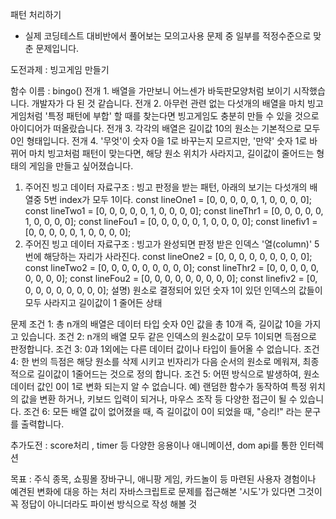 패턴 처리하기
- 실제 코딩테스트 대비반에서 풀어보는 모의고사용 문제 중 일부를 적정수준으로 맞춘 문제입니다.

도전과제 : 빙고게임 만들기

함수 이름 : bingo()
전개 1. 배열을 가만보니 어느센가 바둑판모양처럼 보이기 시작했습니다. 개발자가 다 된 것 같습니다. 
전개 2. 아무런 관련 없는 다섯개의 배열을 마치 빙고게임처럼 '특정 패턴에 부합' 할 때를 찾는다면 빙고게임도 충분히 만들 수 있을 것으로 아이디어가 떠올랐습니다.
전개 3. 각각의 배열은 길이값 10의 원소는 기본적으로 모두 0인 형태입니다.
전개 4. '무엇'이 숫자 0을 1로 바꾸는지 모르지만, '만약' 숫자 1로 바뀌어 마치 빙고처럼 패턴이 맞는다면, 해당 원소 위치가 사라지고, 길이값이 줄어드는 형태의 게임을 만들고 싶어졌습니다.

1. 주어진 빙고 데이터 자료구조 : 빙고 판정을 받는 패턴, 아래의 보기는 다섯개의 배열중 5번 index가 모두 1이다.
const lineOne1 = [0, 0, 0, 0, 0, 1, 0, 0, 0, 0];
const lineTwo1 = [0, 0, 0, 0, 0, 1, 0, 0, 0, 0];
const lineThr1 = [0, 0, 0, 0, 0, 1, 0, 0, 0, 0];
const lineFou1 = [0, 0, 0, 0, 0, 1, 0, 0, 0, 0];
const linefiv1 = [0, 0, 0, 0, 0, 1, 0, 0, 0, 0];
2. 주어진 빙고 데이터 자료구조 : 빙고가 완성되면 판정 받은 인덱스 '열(column)' 5번에 해당하는 자리가 사라진다. 
const lineOne2 = [0, 0, 0, 0, 0, 0, 0, 0, 0];
const lineTwo2 = [0, 0, 0, 0, 0, 0, 0, 0, 0];
const lineThr2 = [0, 0, 0, 0, 0, 0, 0, 0, 0];
const lineFou2 = [0, 0, 0, 0, 0, 0, 0, 0, 0];
const linefiv2 = [0, 0, 0, 0, 0, 0, 0, 0, 0];
설명) 원소로 결정되어 있던 숫자 1이 있던 인덱스의 값들이 모두 사라지고 길이값이 1 줄어든 상태

문제 
조건 1: 총 n개의 배열은 데이터 타입 숫자 0인 값을 총 10개 즉, 길이값 10을 가지고 있습니다. 
조건 2: n개의 배열 모두 같은 인덱스의 원소값이 모두 1이되면 득점으로 판정합니다. 
조건 3: 0과 1외에는 다른 데이터 값이나 타입이 들어올 수 없습니다.
조건 4: 한 번의 득점은 해당 원소를 삭제 시키고 빈자리가 다음 순서의 원소로 메워져, 최종적으로 길이값이 1줄어드는 것으로 정의 합니다.
조건 5: 어떤 방식으로 발생하여, 원소 데이터 값인 0이 1로 변화 되는지 알 수 없습니다.
예) 랜덤한 함수가 동작하여 특정 위치의 값을 변환 하거나, 키보드 입력이 되거나, 마우스 조작 등 다양한 접근이 될 수 있습니다.
조건 6: 모든 배열 값이 없어졌을 때, 즉 길이값이 0이 되었을 때, "승리!" 라는 문구를 출력합니다.

추가도전 : score처리 , timer 등 다양한 응용이나 애니메이션, dom api를 통한 인터렉션

목표 : 주식 종목, 쇼핑몰 장바구니, 애니팡 게임, 카드놀이 등 마련된 사용자 경험이나 예견된 변화에 대응 하는 처리 
자바스크립트로 문제를 접근해본 '시도'가 있다면 그것이 꼭 정답이 아니더라도 파이썬 방식으로 작성 해볼 것

